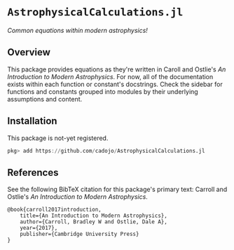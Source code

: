 # `AstrophysicalCalculations.jl`

_Common equations within modern astrophysics!_

## Overview

This package provides equations as they're written in Caroll and Ostlie's 
_An Introduction to Modern Astrophysics_. For now, all of the documentation exists
within each function or constant's docstrings. Check the sidebar for functions and 
constants grouped into modules by their underlying assumptions and content.

## Installation

This package is not-yet registered.

```julia
pkg> add https://github.com/cadojo/AstrophysicalCalculations.jl
```

## References

See the following BibTeX citation for this package's primary text: Carroll and Ostlie's 
_An Introduction to Modern Astrophysics_.

    @book{carroll2017introduction,
        title={An Introduction to Modern Astrophysics},
        author={Carroll, Bradley W and Ostlie, Dale A},
        year={2017},
        publisher={Cambridge University Press}
    }
